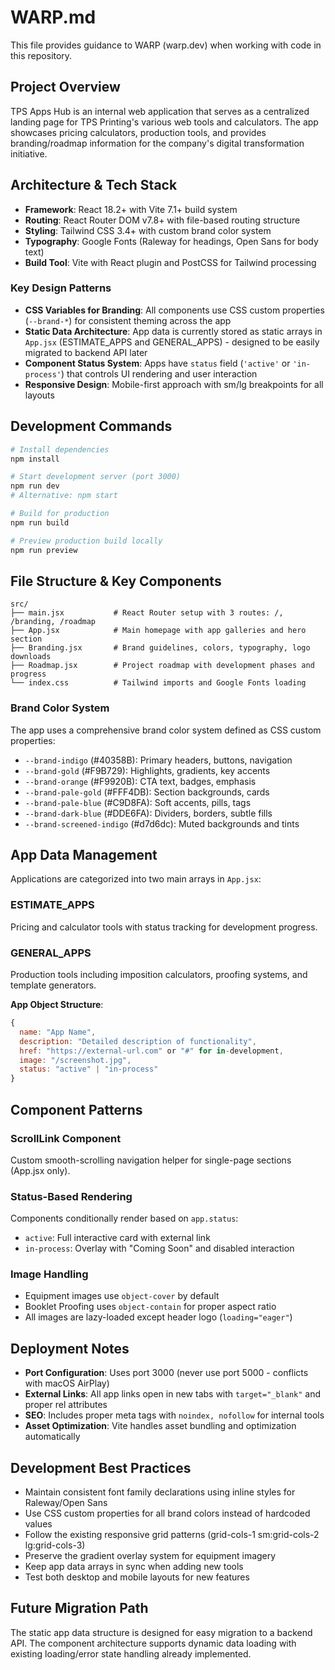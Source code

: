 # WARP.md

This file provides guidance to WARP (warp.dev) when working with code in this repository.

## Project Overview

TPS Apps Hub is an internal web application that serves as a centralized landing page for TPS Printing's various web tools and calculators. The app showcases pricing calculators, production tools, and provides branding/roadmap information for the company's digital transformation initiative.

## Architecture & Tech Stack

- **Framework**: React 18.2+ with Vite 7.1+ build system
- **Routing**: React Router DOM v7.8+ with file-based routing structure
- **Styling**: Tailwind CSS 3.4+ with custom brand color system
- **Typography**: Google Fonts (Raleway for headings, Open Sans for body text)
- **Build Tool**: Vite with React plugin and PostCSS for Tailwind processing

### Key Design Patterns

- **CSS Variables for Branding**: All components use CSS custom properties (`--brand-*`) for consistent theming across the app
- **Static Data Architecture**: App data is currently stored as static arrays in `App.jsx` (ESTIMATE_APPS and GENERAL_APPS) - designed to be easily migrated to backend API later
- **Component Status System**: Apps have `status` field (`'active'` or `'in-process'`) that controls UI rendering and user interaction
- **Responsive Design**: Mobile-first approach with sm/lg breakpoints for all layouts

## Development Commands

```bash
# Install dependencies
npm install

# Start development server (port 3000)
npm run dev
# Alternative: npm start

# Build for production
npm run build

# Preview production build locally
npm run preview
```

## File Structure & Key Components

```
src/
├── main.jsx           # React Router setup with 3 routes: /, /branding, /roadmap
├── App.jsx            # Main homepage with app galleries and hero section
├── Branding.jsx       # Brand guidelines, colors, typography, logo downloads
├── Roadmap.jsx        # Project roadmap with development phases and progress
└── index.css          # Tailwind imports and Google Fonts loading
```

### Brand Color System

The app uses a comprehensive brand color system defined as CSS custom properties:

- `--brand-indigo` (#40358B): Primary headers, buttons, navigation
- `--brand-gold` (#F9B729): Highlights, gradients, key accents
- `--brand-orange` (#F9920B): CTA text, badges, emphasis
- `--brand-pale-gold` (#FFF4DB): Section backgrounds, cards
- `--brand-pale-blue` (#C9D8FA): Soft accents, pills, tags
- `--brand-dark-blue` (#DDE6FA): Dividers, borders, subtle fills
- `--brand-screened-indigo` (#d7d6dc): Muted backgrounds and tints

## App Data Management

Applications are categorized into two main arrays in `App.jsx`:

### ESTIMATE_APPS
Pricing and calculator tools with status tracking for development progress.

### GENERAL_APPS  
Production tools including imposition calculators, proofing systems, and template generators.

**App Object Structure**:
```javascript
{
  name: "App Name",
  description: "Detailed description of functionality",
  href: "https://external-url.com" or "#" for in-development,
  image: "/screenshot.jpg",
  status: "active" | "in-process"
}
```

## Component Patterns

### ScrollLink Component
Custom smooth-scrolling navigation helper for single-page sections (App.jsx only).

### Status-Based Rendering
Components conditionally render based on `app.status`:
- `active`: Full interactive card with external link
- `in-process`: Overlay with "Coming Soon" and disabled interaction

### Image Handling
- Equipment images use `object-cover` by default
- Booklet Proofing uses `object-contain` for proper aspect ratio
- All images are lazy-loaded except header logo (`loading="eager"`)

## Deployment Notes

- **Port Configuration**: Uses port 3000 (never use port 5000 - conflicts with macOS AirPlay)
- **External Links**: All app links open in new tabs with `target="_blank"` and proper rel attributes
- **SEO**: Includes proper meta tags with `noindex, nofollow` for internal tools
- **Asset Optimization**: Vite handles asset bundling and optimization automatically

## Development Best Practices

- Maintain consistent font family declarations using inline styles for Raleway/Open Sans
- Use CSS custom properties for all brand colors instead of hardcoded values
- Follow the existing responsive grid patterns (grid-cols-1 sm:grid-cols-2 lg:grid-cols-3)
- Preserve the gradient overlay system for equipment imagery
- Keep app data arrays in sync when adding new tools
- Test both desktop and mobile layouts for new features

## Future Migration Path

The static app data structure is designed for easy migration to a backend API. The component architecture supports dynamic data loading with existing loading/error state handling already implemented.

